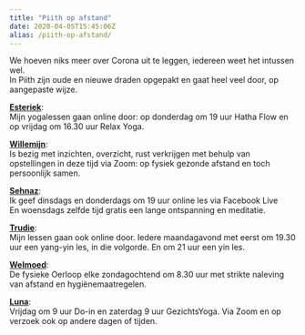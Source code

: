 ```yaml
---
title: "Piith op afstand"
date: 2020-04-05T15:45:06Z
alias: /piith-op-afstand/
---
```

<!-- wp:paragraph -->
<p>We hoeven niks meer over Corona uit te leggen, iedereen weet het intussen wel.<br />In Piith zijn oude en nieuwe draden opgepakt en gaat heel veel door, op aangepaste wijze.</p>
<!-- /wp:paragraph -->

<!-- wp:paragraph -->
<p><strong><a href="https://piith.nl/wie-doet-wat/esteriek-de-heij/">Esteriek</a></strong>:<br />Mijn yogalessen gaan online door: op donderdag om 19 uur Hatha Flow en op vrijdag om 16.30 uur Relax Yoga.</p>
<!-- /wp:paragraph -->

<!-- wp:paragraph -->
<p><strong><a href="https://piith.nl/wie-doet-wat/willemijn-thiel/">Willemijn</a></strong>:<br />Is  bezig met inzichten, overzicht, rust verkrijgen met behulp van  opstellingen in deze tijd via Zoom: op fysiek gezonde afstand en toch  persoonlijk samen.</p>
<!-- /wp:paragraph -->

<!-- wp:paragraph -->
<p><strong><a href="https://piith.nl/wie-doet-wat/sehnaz-van-garderen/">Sehnaz</a></strong>:<br />Ik geef dinsdags en donderdags om 19 uur online les via Facebook Live<br />En woensdags zelfde tijd gratis een lange ontspanning en meditatie.</p>
<!-- /wp:paragraph -->

<!-- wp:paragraph -->
<p><strong><a href="https://piith.nl/wie-doet-wat/trudie-van-luijnen-ligtvoet/">Trudie</a></strong>:<br />Mijn  lessen gaan ook online door. Iedere maandagavond met eerst om 19.30 uur  een yang-yin les, in die volgorde. En om 21 uur een yin les.</p>
<!-- /wp:paragraph -->

<!-- wp:paragraph -->
<p><strong><a href="https://piith.nl/wie-doet-wat/welmoed-arkenaar/">Welmoed</a></strong>:<br />De fysieke Oerloop elke zondagochtend om 8.30 uur met strikte naleving van afstand en hygiënemaatregelen.</p>
<!-- /wp:paragraph -->

<!-- wp:paragraph -->
<p><strong><a href="https://piith.nl/wie-doet-wat/luna-westerik/">Luna</a></strong>:<br />Vrijdag om 9 uur Do-in en zaterdag 9 uur GezichtsYoga. Via Zoom en op verzoek ook op andere dagen of tijden.</p>
<!-- /wp:paragraph -->